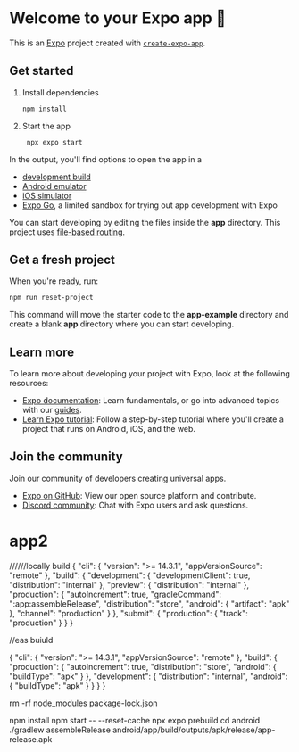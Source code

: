 # Welcome to your Expo app 👋

This is an [Expo](https://expo.dev) project created with [`create-expo-app`](https://www.npmjs.com/package/create-expo-app).

## Get started

1. Install dependencies

   ```bash
   npm install
   ```

2. Start the app

   ```bash
    npx expo start
   ```

In the output, you'll find options to open the app in a

- [development build](https://docs.expo.dev/develop/development-builds/introduction/)
- [Android emulator](https://docs.expo.dev/workflow/android-studio-emulator/)
- [iOS simulator](https://docs.expo.dev/workflow/ios-simulator/)
- [Expo Go](https://expo.dev/go), a limited sandbox for trying out app development with Expo

You can start developing by editing the files inside the **app** directory. This project uses [file-based routing](https://docs.expo.dev/router/introduction).

## Get a fresh project

When you're ready, run:

```bash
npm run reset-project
```

This command will move the starter code to the **app-example** directory and create a blank **app** directory where you can start developing.

## Learn more

To learn more about developing your project with Expo, look at the following resources:

- [Expo documentation](https://docs.expo.dev/): Learn fundamentals, or go into advanced topics with our [guides](https://docs.expo.dev/guides).
- [Learn Expo tutorial](https://docs.expo.dev/tutorial/introduction/): Follow a step-by-step tutorial where you'll create a project that runs on Android, iOS, and the web.

## Join the community

Join our community of developers creating universal apps.

- [Expo on GitHub](https://github.com/expo/expo): View our open source platform and contribute.
- [Discord community](https://chat.expo.dev): Chat with Expo users and ask questions.
# app2


//////locally build
{
  "cli": {
    "version": ">= 14.3.1",
    "appVersionSource": "remote"
  },
  "build": {
    "development": {
      "developmentClient": true,
      "distribution": "internal"
    },
    "preview": {
      "distribution": "internal"
    },
    "production": {
      "autoIncrement": true,
      "gradleCommand": ":app:assembleRelease",
      "distribution": "store",
      "android": {
        "artifact": "apk"
      },
      "channel": "production"
    }
  },
  "submit": {
    "production": {
      "track": "production"
    }
  }
}



//eas buiuld

{
  "cli": {
    "version": ">= 14.3.1",
    "appVersionSource": "remote"
  },
  "build": {
    "production": {
      "autoIncrement": true,
      "distribution": "store",
      "android": {
        "buildType": "apk"
      }
    },
    "development": {
      "distribution": "internal",
      "android": {
        "buildType": "apk"
      }
    }
  }
}




<!-- ?????????????????? -->

rm -rf node_modules package-lock.json

npm install
npm start -- --reset-cache
npx expo prebuild
cd android
./gradlew assembleRelease
android/app/build/outputs/apk/release/app-release.apk
